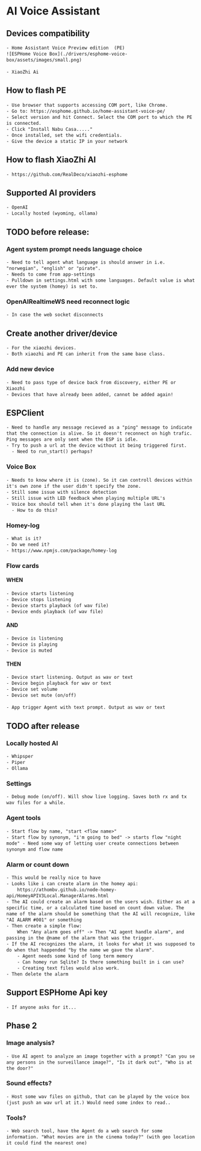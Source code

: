 # AI Voice Assistant



## Devices compatibility
    - Home Assistant Voice Preview edition  (PE)
    ![ESPHome Voice Box](./drivers/esphome-voice-box/assets/images/small.png)

    - XiaoZhi Ai
  
## How to flash PE
    - Use browser that supports accessing COM port, like Chrome. 
    - Go to: https://esphome.github.io/home-assistant-voice-pe/
    - Select version and hit Connect. Select the COM port to which the PE is connected.
    - Click "Install Nabu Casa....."
    - Once installed, set the wifi credentials.
    - Give the device a static IP in your network

## How to flash XiaoZhi AI
    - https://github.com/RealDeco/xiaozhi-esphome


## Supported AI providers
    - OpenAI
    - Locally hosted (wyoming, ollama)



## TODO before release:

### Agent system prompt needs language choice
    - Need to tell agent what language is should answer in i.e. "norwegian", "english" or "pirate". 
    - Needs to come from app-settings     
    - Pulldown in settings.html with some languages. Default value is what ever the system (homey) is set to.

### OpenAIRealtimeWS need reconnect logic
    - In case the web socket disconnects

## Create another driver/device 
    - For the xiaozhi devices.
    - Both xiaozhi and PE can inherit from the same base class.

### Add new device
    - Need to pass type of device back from discovery, either PE or Xiaozhi
    - Devices that have already been added, cannot be added again!
    
## ESPClient
    - Need to handle any message recieved as a "ping" message to indicate that the connection is alive. So it doesn't reconnect on high trafic. Ping messages are only sent when the ESP is idle.
    - Try to push a url at the device without it being triggered first.
      - Need to run_start() perhaps?

### Voice Box
    - Needs to know where it is (zone). So it can controll devices within it's own zone if the user didn't specify the zone.
    - Still some issue with silence detection
    - Still issue with LED feedback when playing multiple URL's
    - Voice box should tell when it's done playing the last URL 
      - How to do this?


### Homey-log
    - What is it?
    - Do we need it?
    - https://www.npmjs.com/package/homey-log


### Flow cards

#### WHEN
    - Device starts listening
    - Device stops listening
    - Device starts playback (of wav file)
    - Device ends playback (of wav file)
    
#### AND
    - Device is listening
    - Device is playing
    - Device is muted

#### THEN
    - Device start listening. Output as wav or text
    - Device begin playback for wav or text
    - Device set volume
    - Device set mute (on/off)

    - App trigger Agent with text prompt. Output as wav or text

















## TODO after release

### Locally hosted AI
    - Whipsper
    - Piper
    - Ollama

### Settings
    - Debug mode (on/off). Will show live logging. Saves both rx and tx wav files for a while.


### Agent tools
    - Start flow by name, "start <flow name>"
    - Start flow by synonym, "i'm going to bed" -> starts flow "night mode" - Need some way of letting user create connections between synonym and flow name

### Alarm or count down
    - This would be really nice to have
    - Looks like i can create alarm in the homey api:
        https://athombv.github.io/node-homey-api/HomeyAPIV3Local.ManagerAlarms.html
    - The AI could create an alarm based on the users wish. Either as at a specific time, or a calculated time based on count down value. The name of the alarm should be something that the AI will recognize, like "AI ALARM #001" or something
    - Then create a simple flow:
        When "Any alarm goes off" -> Then "AI agent handle alarm", and passing in the @name of the alarm that was the trigger.
    - If the AI recognizes the alarm, it looks for what it was supposed to do when that happended "by the name we gave the alarm".
        - Agent needs some kind of long term memory
        - Can homey run Sqlite? Is there something built in i can use?
        - Creating text files would also work.
    - Then delete the alarm

## Support ESPHome Api key
    - If anyone asks for it...

## Phase 2

### Image analysis?
    - Use AI agent to analyze an image together with a prompt? "Can you se any persons in the surveillance image?", "Is it dark out", "Who is at the door?"

### Sound effects?
    - Host some wav files on github, that can be played by the voice box (just push an wav url at it.) Would need some index to read..

### Tools?
    - Web search tool, have the Agent do a web search for some information. "What movies are in the cinema today?" (with geo location it could find the nearest one)
